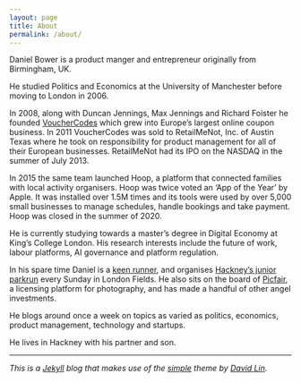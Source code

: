 ```yaml
---
layout: page
title: About
permalink: /about/
---
```


Daniel Bower is a product manger and entrepreneur originally from Birmingham, UK.

He studied Politics and Economics at the University of Manchester before moving to London in 2006.

In 2008, along with Duncan Jennings, Max Jennings and Richard Foister he founded [VoucherCodes](https://vouchercodes.co.uk) which grew into Europe’s largest online coupon business. In 2011 VoucherCodes was sold to RetailMeNot, Inc. of Austin Texas where he took on responsibility for product management for all of their European businesses. RetailMeNot had its IPO on the NASDAQ in the summer of July 2013.

In 2015 the same team launched Hoop, a platform that connected families with local activity organisers. Hoop was twice voted an ‘App of the Year’ by Apple. It was installed over 1.5M times and its tools were used by over 5,000 small businesses to manage schedules, handle bookings and take payment. Hoop was closed in the summer of 2020.

He is currently studying towards a master’s degree in Digital Economy at King’s College London. His research interests include the future of work, labour platforms, AI governance and platform regulation.

In his spare time Daniel is a [keen runner](https://www.strava.com/athletes/180098), and organises [Hackney’s junior parkrun](https://www.parkrun.org.uk/londonfields-juniors/) every Sunday in London Fields. He also sits on the board of [Picfair](https://picfair.com), a licensing platform for photography, and has made a handful of other angel investments.

He blogs around once a week on topics as varied as politics, economics, product management, technology and startups.

He lives in Hackney with his partner and son.

---

_This is a [Jekyll](https://jekyllrb.com/) blog that makes use of the [simple](https://github.com/wild-flame/jekyll-simple) theme by [David Lin](https://github.com/wild-flame)._
